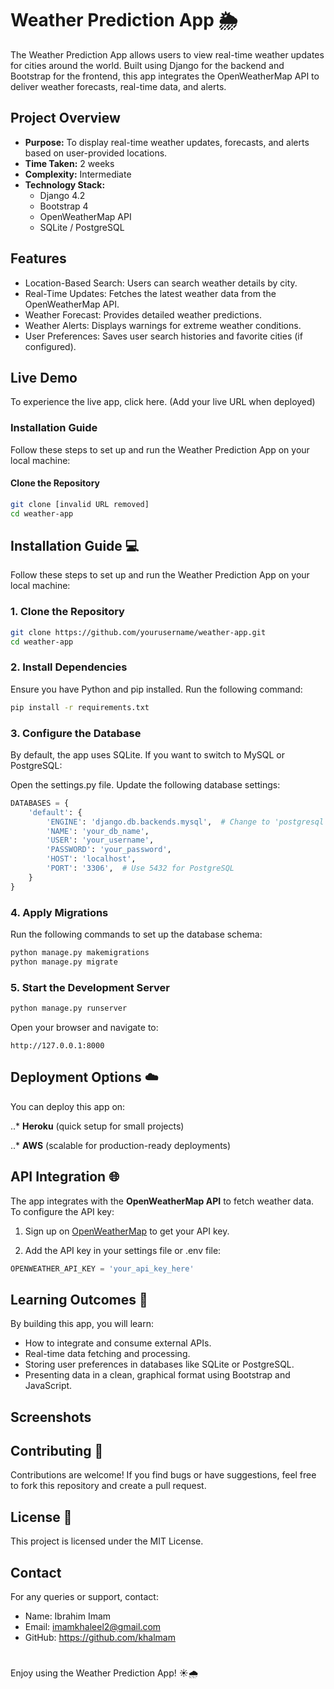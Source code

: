 # Weather Prediction App ️🌦️

The Weather Prediction App allows users to view real-time weather updates for cities around the world. Built using Django for the backend and Bootstrap for the frontend, this app integrates the OpenWeatherMap API to deliver weather forecasts, real-time data, and alerts.

## Project Overview

* **Purpose:** To display real-time weather updates, forecasts, and alerts based on user-provided locations.
* **Time Taken:** 2 weeks
* **Complexity:** Intermediate
* **Technology Stack:**
    * Django 4.2
    * Bootstrap 4
    * OpenWeatherMap API
    * SQLite / PostgreSQL

## Features 

* Location-Based Search: Users can search weather details by city.
* Real-Time Updates: Fetches the latest weather data from the OpenWeatherMap API.
* Weather Forecast: Provides detailed weather predictions.
* Weather Alerts: Displays warnings for extreme weather conditions.
* User Preferences: Saves user search histories and favorite cities (if configured).

## Live Demo

To experience the live app, click here. (Add your live URL when deployed)

### Installation Guide 

Follow these steps to set up and run the Weather Prediction App on your local machine:

#### Clone the Repository

```bash
git clone [invalid URL removed]
cd weather-app
```

## Installation Guide 💻
Follow these steps to set up and run the Weather Prediction App on your local machine:

### 1. Clone the Repository

```bash
git clone https://github.com/yourusername/weather-app.git
cd weather-app
```
### 2. Install Dependencies
Ensure you have Python and pip installed. Run the following command:

```bash
pip install -r requirements.txt
```
### 3. Configure the Database
By default, the app uses SQLite. If you want to switch to MySQL or PostgreSQL:

Open the settings.py file.
Update the following database settings:
```python
DATABASES = {
    'default': {
        'ENGINE': 'django.db.backends.mysql',  # Change to 'postgresql' for PostgreSQL
        'NAME': 'your_db_name',
        'USER': 'your_username',
        'PASSWORD': 'your_password',
        'HOST': 'localhost',
        'PORT': '3306',  # Use 5432 for PostgreSQL
    }
}
```

### 4. Apply Migrations
Run the following commands to set up the database schema:

```bash
python manage.py makemigrations
python manage.py migrate
```
### 5. Start the Development Server

```bash
python manage.py runserver
```
Open your browser and navigate to:

```
http://127.0.0.1:8000
```
## Deployment Options ☁️
You can deploy this app on:

..* **Heroku** (quick setup for small projects)

..* **AWS** (scalable for production-ready deployments)

## API Integration 🌐
The app integrates with the **OpenWeatherMap API** to fetch weather data. To configure the API key:

1. Sign up on [OpenWeatherMap](https://home.openweathermap.org/users/sign_up) to get your API key.

2. Add the API key in your settings file or .env file:
```python
OPENWEATHER_API_KEY = 'your_api_key_here'
```
## Learning Outcomes 📘
By building this app, you will learn:

- How to integrate and consume external APIs.
- Real-time data fetching and processing.
- Storing user preferences in databases like SQLite or PostgreSQL.
- Presenting data in a clean, graphical format using Bootstrap and JavaScript.

## Screenshots


## Contributing 🤝
Contributions are welcome! If you find bugs or have suggestions, feel free to fork this repository and create a pull request.

## License 📄
This project is licensed under the MIT License.

## Contact
For any queries or support, contact: 

- Name: Ibrahim Imam
- Email: imamkhaleel2@gmail.com
- GitHub: https://github.com/khalmam
#
Enjoy using the Weather Prediction App! ☀️🌧️


